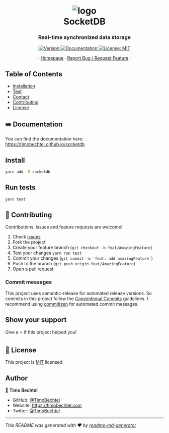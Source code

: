 <h1 align="center">
  <img alt="logo" src="https://timobechtel.github.io/socketdb/logo.png">
  <br>
  SocketDB
</h1>
<h3 align="center">Real-time synchronized data storage</h3>
<p align="center">
  <a href="https://www.npmjs.com/package/socketdb" target="_blank">
    <img alt="Version" src="https://img.shields.io/npm/v/socketdb.svg">
  </a>
  <a href="https://timobechtel.github.io/socketdb/guide" target="_blank">
    <img alt="Documentation" src="https://img.shields.io/badge/documentation-yes-brightgreen.svg" />
  </a>
  <a href="https://github.com/TimoBechtel/socketdb/blob/main/LICENSE" target="_blank">
    <img alt="License: MIT" src="https://img.shields.io/badge/License-MIT-yellow.svg" />
  </a>
</p>
<p align="center">
  ·
  <a href="https://timobechtel.github.io/socketdb">Homepage</a>
  ·
  <a href="https://github.com/TimoBechtel/socketdb/issues">Report Bug / Request Feature</a>
  ·
</p>

## Table of Contents

- [Installation](#Install)
- [Test](#run-tests)
- [Contact](#contact)
- [Contributing](#Contributing)
- [License](#license)

## ➡️ Documentation

You can find the documentation here: <https://timobechtel.github.io/socketdb>

## Install

```sh
yarn add -D socketdb
```

## Run tests

```sh
yarn test
```

## 🤝 Contributing

Contributions, issues and feature requests are welcome!<br />

1. Check [issues](https://github.com/TimoBechtel/socketdb/issues)
1. Fork the project
1. Create your feature branch (`git checkout -b feat/AmazingFeature`)
1. Test your changes `yarn run test`
1. Commit your changes (`git commit -m 'feat: add amazingFeature'`)
1. Push to the branch (`git push origin feat/AmazingFeature`)
1. Open a pull request

### Commit messages

This project uses semantic-release for automated release versions. So commits in this project follow the [Conventional Commits](https://www.conventionalcommits.org/en/v1.0.0-beta.2/) guidelines. I recommend using [commitizen](https://github.com/commitizen/cz-cli) for automated commit messages.

## Show your support

Give a ⭐️ if this project helped you!

## 📝 License

This project is [MIT](https://github.com/TimoBechtel/socketdb/blob/main/LICENSE) licensed.

## Author

👤 **Timo Bechtel**

- GitHub: [@TimoBechtel](https://github.com/TimoBechtel)
- Website: <https://timobechtel.com>
- Twitter: [@TimoBechtel](https://twitter.com/TimoBechtel)

---

_This README was generated with ❤️ by [readme-md-generator](https://github.com/kefranabg/readme-md-generator)_
